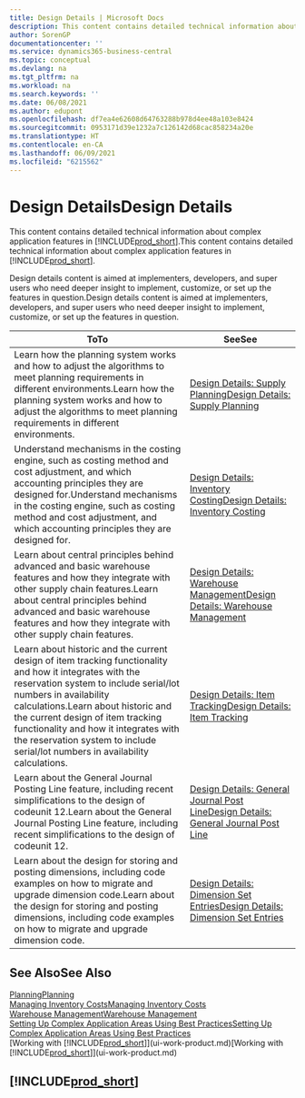 ```yaml
---
title: Design Details | Microsoft Docs
description: This content contains detailed technical information about complex application features in Business Central.
author: SorenGP
documentationcenter: ''
ms.service: dynamics365-business-central
ms.topic: conceptual
ms.devlang: na
ms.tgt_pltfrm: na
ms.workload: na
ms.search.keywords: ''
ms.date: 06/08/2021
ms.author: edupont
ms.openlocfilehash: df7ea4e62608d64763288b978d4ee48a103e8424
ms.sourcegitcommit: 0953171d39e1232a7c126142d68cac858234a20e
ms.translationtype: HT
ms.contentlocale: en-CA
ms.lasthandoff: 06/09/2021
ms.locfileid: "6215562"
---
```

# <a name="design-details"></a><span data-ttu-id="9e54d-103">Design Details</span><span class="sxs-lookup"><span data-stu-id="9e54d-103">Design Details</span></span>
<span data-ttu-id="9e54d-104">This content contains detailed technical information about complex application features in [!INCLUDE[prod_short](includes/prod_short.md)].</span><span class="sxs-lookup"><span data-stu-id="9e54d-104">This content contains detailed technical information about complex application features in [!INCLUDE[prod_short](includes/prod_short.md)].</span></span>  

 <span data-ttu-id="9e54d-105">Design details content is aimed at implementers, developers, and super users who need deeper insight to implement, customize, or set up the features in question.</span><span class="sxs-lookup"><span data-stu-id="9e54d-105">Design details content is aimed at implementers, developers, and super users who need deeper insight to implement, customize, or set up the features in question.</span></span>  

|<span data-ttu-id="9e54d-106">**To**</span><span class="sxs-lookup"><span data-stu-id="9e54d-106">**To**</span></span>|<span data-ttu-id="9e54d-107">**See**</span><span class="sxs-lookup"><span data-stu-id="9e54d-107">**See**</span></span>|  
|------------|-------------|  
|<span data-ttu-id="9e54d-108">Learn how the planning system works and how to adjust the algorithms to meet planning requirements in different environments.</span><span class="sxs-lookup"><span data-stu-id="9e54d-108">Learn how the planning system works and how to adjust the algorithms to meet planning requirements in different environments.</span></span>|[<span data-ttu-id="9e54d-109">Design Details: Supply Planning</span><span class="sxs-lookup"><span data-stu-id="9e54d-109">Design Details: Supply Planning</span></span>](design-details-supply-planning.md)|  
|<span data-ttu-id="9e54d-110">Understand mechanisms in the costing engine, such as costing method and cost adjustment, and which accounting principles they are designed for.</span><span class="sxs-lookup"><span data-stu-id="9e54d-110">Understand mechanisms in the costing engine, such as costing method and cost adjustment, and which accounting principles they are designed for.</span></span>|[<span data-ttu-id="9e54d-111">Design Details: Inventory Costing</span><span class="sxs-lookup"><span data-stu-id="9e54d-111">Design Details: Inventory Costing</span></span>](design-details-inventory-costing.md)|  
|<span data-ttu-id="9e54d-112">Learn about central principles behind advanced and basic warehouse features and how they integrate with other supply chain features.</span><span class="sxs-lookup"><span data-stu-id="9e54d-112">Learn about central principles behind advanced and basic warehouse features and how they integrate with other supply chain features.</span></span>|[<span data-ttu-id="9e54d-113">Design Details: Warehouse Management</span><span class="sxs-lookup"><span data-stu-id="9e54d-113">Design Details: Warehouse Management</span></span>](design-details-warehouse-management.md)|  
|<span data-ttu-id="9e54d-114">Learn about historic and the current design of item tracking functionality and how it integrates with the reservation system to include serial/lot numbers in availability calculations.</span><span class="sxs-lookup"><span data-stu-id="9e54d-114">Learn about historic and the current design of item tracking functionality and how it integrates with the reservation system to include serial/lot numbers in availability calculations.</span></span>|[<span data-ttu-id="9e54d-115">Design Details: Item Tracking</span><span class="sxs-lookup"><span data-stu-id="9e54d-115">Design Details: Item Tracking</span></span>](design-details-item-tracking.md)|  
|<span data-ttu-id="9e54d-116">Learn about the General Journal Posting Line feature, including recent simplifications to the design of codeunit 12.</span><span class="sxs-lookup"><span data-stu-id="9e54d-116">Learn about the General Journal Posting Line feature, including recent simplifications to the design of codeunit 12.</span></span>|[<span data-ttu-id="9e54d-117">Design Details: General Journal Post Line</span><span class="sxs-lookup"><span data-stu-id="9e54d-117">Design Details: General Journal Post Line</span></span>](design-details-general-journal-post-line.md)|
|<span data-ttu-id="9e54d-118">Learn about the design for storing and posting dimensions, including code examples on how to migrate and upgrade dimension code.</span><span class="sxs-lookup"><span data-stu-id="9e54d-118">Learn about the design for storing and posting dimensions, including code examples on how to migrate and upgrade dimension code.</span></span>|[<span data-ttu-id="9e54d-119">Design Details: Dimension Set Entries</span><span class="sxs-lookup"><span data-stu-id="9e54d-119">Design Details: Dimension Set Entries</span></span>](design-details-dimension-set-entries-overview.md)|

## <a name="see-also"></a><span data-ttu-id="9e54d-120">See Also</span><span class="sxs-lookup"><span data-stu-id="9e54d-120">See Also</span></span>

[<span data-ttu-id="9e54d-121">Planning</span><span class="sxs-lookup"><span data-stu-id="9e54d-121">Planning</span></span>](production-planning.md)  
[<span data-ttu-id="9e54d-122">Managing Inventory Costs</span><span class="sxs-lookup"><span data-stu-id="9e54d-122">Managing Inventory Costs</span></span>](finance-manage-inventory-costs.md)  
[<span data-ttu-id="9e54d-123">Warehouse Management</span><span class="sxs-lookup"><span data-stu-id="9e54d-123">Warehouse Management</span></span>](warehouse-manage-warehouse.md)  
[<span data-ttu-id="9e54d-124">Setting Up Complex Application Areas Using Best Practices</span><span class="sxs-lookup"><span data-stu-id="9e54d-124">Setting Up Complex Application Areas Using Best Practices</span></span>](set-up-complex-application-areas-using-best-practices.md)  
<span data-ttu-id="9e54d-125">[Working with [!INCLUDE[prod_short](includes/prod_short.md)]](ui-work-product.md)</span><span class="sxs-lookup"><span data-stu-id="9e54d-125">[Working with [!INCLUDE[prod_short](includes/prod_short.md)]](ui-work-product.md)</span></span>  

## [!INCLUDE[prod_short](includes/free_trial_md.md)]  
